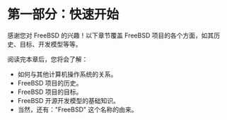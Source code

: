 # 第一部分：快速开始

感谢您对 FreeBSD 的兴趣！以下章节覆盖 FreeBSD 项目的各个方面，如其历史、目标、开发模型等等。

阅读完本章后，您将会了解：

- 如何与其他计算机操作系统的关系。
- FreeBSD 项目的历史。
- FreeBSD 项目的目标。
- FreeBSD 开源开发模型的基础知识。
- 当然，还有："FreeBSD" 这个名称的由来。
